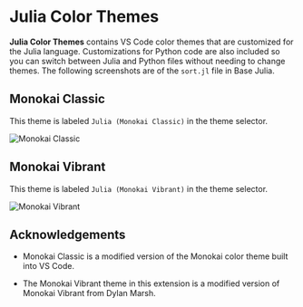 
# Julia Color Themes

**Julia Color Themes** contains VS Code color themes that are customized for the Julia language. Customizations for Python code are also included so you can switch between Julia and Python files without needing to change themes. The following screenshots are of the `sort.jl` file in Base Julia.

## Monokai Classic

This theme is labeled `Julia (Monokai Classic)` in the theme selector.

![Monokai Classic](https://raw.githubusercontent.com/CameronBieganek/monokai-julia/master/images/julia-monokai-classic.png)


## Monokai Vibrant

This theme is labeled `Julia (Monokai Vibrant)` in the theme selector.

![Monokai Vibrant](https://raw.githubusercontent.com/CameronBieganek/monokai-julia/master/images/julia-monokai-vibrant.png)

## Acknowledgements

- Monokai Classic is a modified version of the Monokai color theme built into VS Code.

- The Monokai Vibrant theme in this extension is a modified version of Monokai Vibrant from Dylan Marsh.